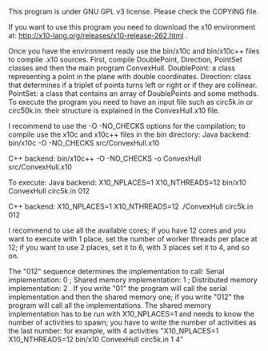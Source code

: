 This program is under GNU GPL v3 license.
Please check the COPYING file.

If you want to use this program you need to download the x10 environment at:
http://x10-lang.org/releases/x10-release-262.html .

Once you have the environment ready use the bin/x10c and bin/x10c++ files to compile .x10 sources.
First, compile DoublePoint, Direction, PointSet classes and then the main program ConvexHull.
DoublePoint: a class representing a point in the plane with double coordinates.
Direction: class that determines if a triplet of points turns left or right or if they are collinear.
PointSet: a class that contains an array of DoublePoints and some methods.
To execute the program you need to have an input file such as circ5k.in or circ50k.in: their structure is explained in the ConvexHull.x10 file.

I recommend to use the -O -NO_CHECKS options for the compilation; to compile use the x10c and x10c++ files in the bin directory:
Java backend:
bin/x10c -O -NO_CHECKS src/ConvexHull.x10

C++ backend:
bin/x10c++ -O -NO_CHECKS -o ConvexHull src/ConvexHull.x10


To execute:
Java backend:
X10_NPLACES=1 X10_NTHREADS=12 bin/x10 ConvexHull circ5k.in 012

C++ backend:
X10_NPLACES=1 X10_NTHREADS=12 ./ConvexHull circ5k.in 012

I recommend to use all the available cores; if you have 12 cores and you want to execute with 1 place, set the number of worker threads per place at 12;
if you want to use 2 places, set it to 6, with 3 places set it to 4, and so on.

The "012" sequence determines the implementation to call:
Serial implementation: 0 ;
Shared memory implementation: 1 ;
Distributed memory implementation: 2 .
If you write "01" the program will call the serial implementation and then the shared memory one; if you write "012" the program will call all the implementations.
The shared memory implementation has to be run with X10_NPLACES=1 and needs to know the number of activities to spawn;
you have to write the number of activities as the last number: for example, with 4 activities "X10_NPLACES=1 X10_NTHREADS=12 bin/x10 ConvexHull circ5k.in 1 4"

